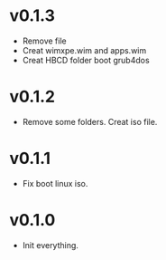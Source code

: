 # v0.1.3
* Remove file
* Creat wimxpe.wim and apps.wim
* Creat HBCD folder boot grub4dos

# v0.1.2
* Remove some folders.
Creat iso file.

# v0.1.1
* Fix boot linux iso.

# v0.1.0
* Init everything.
